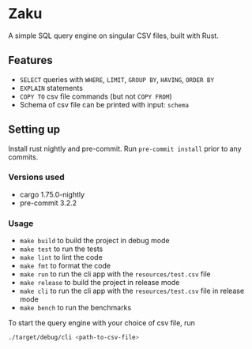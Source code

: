# Zaku

A simple SQL query engine on singular CSV files, built with Rust.

## Features
* `SELECT` queries with `WHERE`, `LIMIT`, `GROUP BY`, `HAVING`, `ORDER BY`
* `EXPLAIN` statements
* `COPY TO` csv file commands (but not `COPY FROM`)
* Schema of csv file can be printed with input: `schema`

## Setting up
Install rust nightly and pre-commit.
Run `pre-commit install` prior to any commits.

### Versions used
* cargo 1.75.0-nightly
* pre-commit 3.2.2

### Usage
* `make build` to build the project in debug mode
* `make test` to run the tests
* `make lint` to lint the code
* `make fmt` to format the code
* `make run` to run the cli app with the `resources/test.csv` file
* `make release` to build the project in release mode
* `make cli` to run the cli app with the `resources/test.csv` file in release mode
* `make bench` to run the benchmarks

To start the query engine with your choice of csv file, run
```bash
./target/debug/cli <path-to-csv-file>
```
